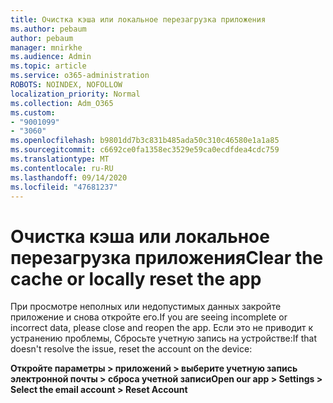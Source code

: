 ```yaml
---
title: Очистка кэша или локальное перезагрузка приложения
ms.author: pebaum
author: pebaum
manager: mnirkhe
ms.audience: Admin
ms.topic: article
ms.service: o365-administration
ROBOTS: NOINDEX, NOFOLLOW
localization_priority: Normal
ms.collection: Adm_O365
ms.custom:
- "9001099"
- "3060"
ms.openlocfilehash: b9801dd7b3c831b485ada50c310c46580e1a1a85
ms.sourcegitcommit: c6692ce0fa1358ec3529e59ca0ecdfdea4cdc759
ms.translationtype: MT
ms.contentlocale: ru-RU
ms.lasthandoff: 09/14/2020
ms.locfileid: "47681237"
---
```

# <a name="clear-the-cache-or-locally-reset-the-app"></a><span data-ttu-id="cd483-102">Очистка кэша или локальное перезагрузка приложения</span><span class="sxs-lookup"><span data-stu-id="cd483-102">Clear the cache or locally reset the app</span></span>

<span data-ttu-id="cd483-103">При просмотре неполных или недопустимых данных закройте приложение и снова откройте его.</span><span class="sxs-lookup"><span data-stu-id="cd483-103">If you are seeing incomplete or incorrect data, please close and reopen the app.</span></span>  <span data-ttu-id="cd483-104">Если это не приводит к устранению проблемы, Сбросьте учетную запись на устройстве:</span><span class="sxs-lookup"><span data-stu-id="cd483-104">If that doesn't resolve the issue, reset the account on the device:</span></span> 

<span data-ttu-id="cd483-105">**Откройте параметры > приложений > выберите учетную запись электронной почты > сброса учетной записи**</span><span class="sxs-lookup"><span data-stu-id="cd483-105">**Open our app > Settings > Select the email account > Reset Account**</span></span>
